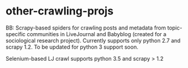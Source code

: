 # other-crawling-projs

BB: Scrapy-based spiders for crawling posts and metadata from topic-specific communities in LiveJournal and Babyblog (created for a sociological research project).
Currently supports only python 2.7 and scrapy 1.2. To be updated for python 3 support soon.

Selenium-based LJ crawl supports python 3.5 and scrapy > 1.2
